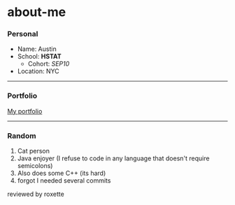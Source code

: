 # about-me
### Personal
* Name: Austin
* School: **HSTAT**
    * Cohort: _SEP10_
* Location: NYC
---
### Portfolio

[My portfolio](https://austinl1905.github.io/)

---
### Random
1. Cat person
2. Java enjoyer (I refuse to code in any language that doesn't require semicolons)
3. Also does some C++ (its hard)
4. forgot I needed several commits






reviewed by roxette